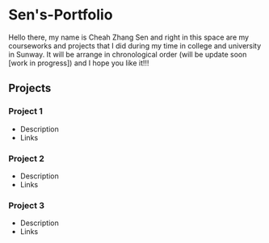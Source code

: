 # Sen's-Portfolio
Hello there, my name is Cheah Zhang Sen and right in this space are my courseworks and projects that I did during my time in college and university in Sunway. It will be arrange in chronological order (will be update soon [work in progress]) and I hope you like it!!! 

## Projects
### Project 1
- Description
- Links

### Project 2
- Description
- Links

### Project 3
- Description
- Links
